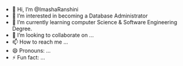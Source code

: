 - 👋 Hi, I’m @ImashaRanshini
- 👀 I’m interested in becoming a Database Administrator
- 🌱 I’m currently learning computer Science & Software Engineering Degree.
- 💞️ I’m looking to collaborate on ...
- 📫 How to reach me ...
- 😄 Pronouns: ...
- ⚡ Fun fact: ...

<!---
ImashaRanshini/ImashaRanshini is a ✨ special ✨ repository because its `README.md` (this file) appears on your GitHub profile.
You can click the Preview link to take a look at your changes.
--->
